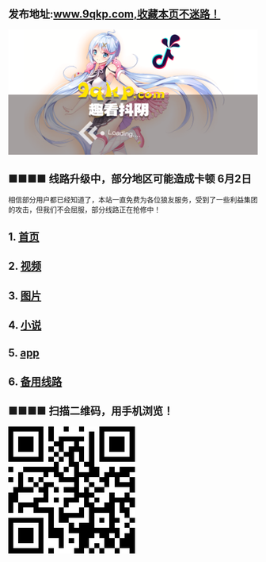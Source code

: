 ## 发布地址:www.9qkp.com,收藏本页不迷路！

 [ ![Image](bg.png)](http://app.9qkp.com)
 
## ■■■■ 线路升级中，部分地区可能造成卡顿 6月2日
相信部分用户都已经知道了，本站一直免费为各位狼友服务，受到了一些利益集团的攻击，但我们不会屈服，部分线路正在抢修中！

## 1.  [首页](http://www.susen7.com)  
## 2.  [视频](http://www.susen7.com/vod/type/id/1.html) 
## 3.  [图片](http://www.susen7.com/art/type/id/2.html) 
## 4.  [小说](http://www.susen7.com/art/type/id/3.html) 
## 5.  [app](http://app.9qkp.com) 
## 6.  [备用线路](http://vip.susen7.com) 



## ■■■■ 扫描二维码，用手机浏览！
[ ![Image](QR.png)](http://app.9qkp.com)
